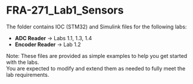 # FRA-271_Lab1_Sensors
The folder contains IOC (STM32) and Simulink files for the following labs:  
- **ADC Reader** → Labs 1.1, 1.3, 1.4  
- **Encoder Reader** → Lab 1.2  

Note: These files are provided as simple examples to help you get started with the labs.  
You are expected to modify and extend them as needed to fully meet the lab requirements.  